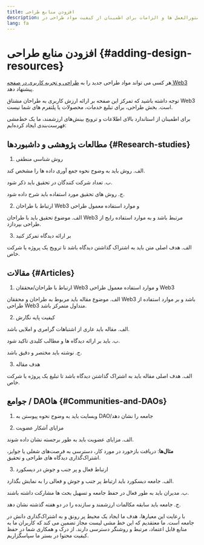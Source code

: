 ```yaml
---
title: افزودن منابع طراحی
description: دستورالعمل ها و الزامات برای اطمینان از کیفیت مواد طراحی در ethereum.org
lang: fa
---
```


# افزودن منابع طراحی {#adding-design-resources}

هر کسی می تواند مواد طراحی جدید را به [طراحی و تجربه کاربری در صفحه Web3](/developers/docs/design-and-ux/) پیشنهاد دهد.

توجه داشته باشید که تمرکز این صفحه بر ارائه ارزش کاربری به طراحان مشتاق Web3 است. بخش طراحی، برای تبلیغ خدمات، محصولات یا پلتفرم های شما نیست.

برای اطمینان از استاندارد بالای اطلاعات و ترویج بینش‌های ارزشمند، ما یک خط‌مشی فهرست‌بندی ایجاد کرده‌ایم:

## مطالعات پژوهشی و داشبوردها {#Research-studies}

1. روش شناسی منطقی

الف. روش باید به وضوح نحوه جمع آوری داده ها را مشخص کند.

ب. تعداد شرکت کنندگان در تحقیق باید ذکر شود.

ج. روش های تحقیق مورد استفاده باید شرح داده شود.

2. ارتباط با طراحان Web3 و موارد استفاده معمول طراحی

الف. موضوع تحقیق باید با طراحان Web3 مرتبط باشد و به موارد استفاده رایج از طراحی بپردازد.

3. بر ارائه دیدگاه تمرکز کنید

الف. هدف اصلی متن باید به اشتراک گذاشتن دیدگاه باشد تا ترویج یک پروژه یا شرکت خاص.

## مقالات {#Articles}

1. ارتباط با طراحان/محققان Web3 و موارد استفاده معمول طراحی Web3

الف. موضوع مقاله باید مربوط به طراحان و محققان Web3 باشد و بر موارد استفاده از طراحی Web3 متداول متمرکز باشد.

2. کیفیت پایه نگارش

الف. مقاله باید عاری از اشتباهات گرامری و املایی باشد.

ب. باید بر ارائه دیدگاه ها و مطالب کلیدی تاکید شود.

ج. نوشته باید مختصر و دقیق باشد.

3. هدف مقاله

الف. هدف اصلی مقاله باید به اشتراک گذاشتن دیدگاه باشد تا تبلیغ یک پروژه یا شرکت خاص.

## جوامع / DAOها {#Communities-and-DAOs}

1. وبسایت باید به وضوح نحوه پیوستن به DAO/جامعه را نشان دهد

2. مزایای آشکار عضویت

الف. مزایای عضویت باید به طور برجسته نشان داده شوند.

**مثال‌ها**: دریافت بازخورد در مورد کار، دسترسی به فرصت‌های شغلی یا جوایز، اشتراک‌گذاری دیدگاه های طراحی و تحقیق.

3. ارتباط فعال و پر جنب و جوش در دیسکورد

الف. جامعه دیسکورد باید ارتباط پر جنب و جوش و فعالی را به نمایش بگذارد.

ب. مدیران باید به طور فعال در حفظ جامعه و تسهیل بحث ها مشارکت داشته باشند.

ج. جامعه باید سابقه مکالمات ارزشمند و سازنده را در دو هفته گذشته نشان دهد.

با رعایت این معیارها، هدف ما ایجاد یک محیط پر رونق و به اشتراک‌گذاری دانش در جامعه است. ما معتقدیم که این خط مشی لیست مجاز تضمین می کند که کاربران ما به منابع قابل اعتماد، مرتبط و روشنگر دسترسی دارند. از درک و همکاری شما در حفظ کیفیت محتوا در بستر ما سپاسگزاریم.
